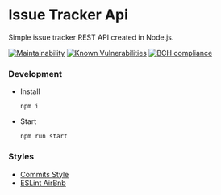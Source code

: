 # Issue Tracker Api
Simple issue tracker REST API created in Node.js.

[![Maintainability](https://api.codeclimate.com/v1/badges/9b2b887a331770e61c6c/maintainability)](https://codeclimate.com/github/marcinxkaminski/issue-tracker-api/maintainability)
[![Known Vulnerabilities](https://snyk.io/test/github/marcinxkaminski/issue-tracker-api/badge.svg?targetFile=package.json)](https://snyk.io/test/github/marcinxkaminski/issue-tracker-api?targetFile=package.json)
[![BCH compliance](https://bettercodehub.com/edge/badge/marcinxkaminski/issue-tracker-api?branch=master)](https://bettercodehub.com/)


### Development
* Install
    ```
    npm i
    ```

* Start
    ```
    npm run start
    ```

### Styles
* [Commits Style](https://gitmoji.carloscuesta.me/)
* [ESLint AirBnb](https://github.com/airbnb/javascript/tree/master/packages/eslint-config-airbnb)
